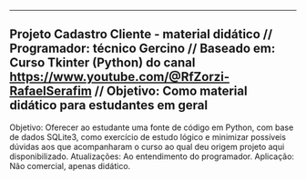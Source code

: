 ---------------------------------------------------------------------------------------------
Projeto Cadastro Cliente - material didático // 
Programador: técnico Gercino  //
Baseado em: Curso Tkinter (Python) do canal https://www.youtube.com/@RfZorzi-RafaelSerafim //
Objetivo: Como material didático para estudantes em geral 
---------------------------------------------------------------------------------------------
Objetivo: Oferecer ao estudante uma fonte de código em Python, com base de dados SQLite3, como exercício de estudo lógico e minimizar possíveis dúvidas aos que acompanharam o curso ao qual deu origem projeto aqui disponibilizado.
Atualizações: Ao entendimento do programador.
Aplicação: Não comercial, apenas didático.
